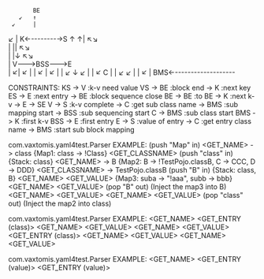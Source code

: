            BE
       ↙   ↑
     ↙     |
   ↙       |
K←--------→S
↑          ↑| ↖↘         
|          ||    ↖↘       
|          |↓       ↖↘     
|          V--->BSS--->E   
|         ↙|        ↙  |
|       ↙  |     ↙     |
|     ↙    ↓  ↙        |
|   ↙      C           |
| ↙     ↙              |
|    ↙                 | 
BMS←-------------------  

CONSTRAINTS:
KS  -> V         :k-v need value
VS  -> BE        :block end
    -> K         :next key
ES  -> E         :next entry
    -> BE        :block sequence close
BE  -> BE        :to BE
    -> K         :next k-v
    -> E
    -> SE
V   -> S         :k-v complete
    -> C         :get sub class name
    -> BMS       :sub mapping start
    -> BSS       :sub sequencing start
C   -> BMS       :sub class start
BMS -> K         :first k-v
BSS -> E         :first entry
E   -> S         :value of entry
    -> C         :get entry class name
    -> BMS       :start sub block mapping
    
com.vaxtomis.yaml4test.Parser EXAMPLE:
<BMS> (push "Map" in)
    <GET_NAME> -> class                 {Map1: class -> !Class}
    <GET_CLASSNAME>
    <BMS> (push "class" in)             {Stack: class}
        <GET_NAME> -> B                 {Map2: B -> !TestPojo.classB, C -> CCC, D -> DDD}
        <GET_CLASSNAME> -> TestPojo.classB
            <BMS> (push "B" in)         {Stack: class, B}
                <GET_NAME> <GET_VALUE>  {Map3: suba -> "!aaa", subb -> bbb}
                <GET_NAME> <GET_VALUE>
            <BME> (pop "B" out) (Inject the map3 into B)
        <GET_NAME> <GET_VALUE>
        <GET_NAME> <GET_VALUE>
    <BMS> (pop "class" out) (Inject the map2 into class)
<BMS>

com.vaxtomis.yaml4test.Parser EXAMPLE:
<BMS>
    <GET_NAME>
    <BSS>
        <GET_ENTRY (class)>
        <BMS>
            <GET_NAME> <GET_VALUE>
            <GET_NAME> <GET_VALUE>
        <BME>
        <GET_ENTRY (class)>
        <BMS>
            <GET_NAME> <GET_VALUE>
            <GET_NAME> <GET_VALUE>
        <BME>       
    <BSE>
<BME>    

com.vaxtomis.yaml4test.Parser EXAMPLE:
<BMS>
    <GET_NAME>
    <BSS>
        <GET_ENTRY (value)>
        <GET_ENTRY (value)>
    <BSE>
<BMS>